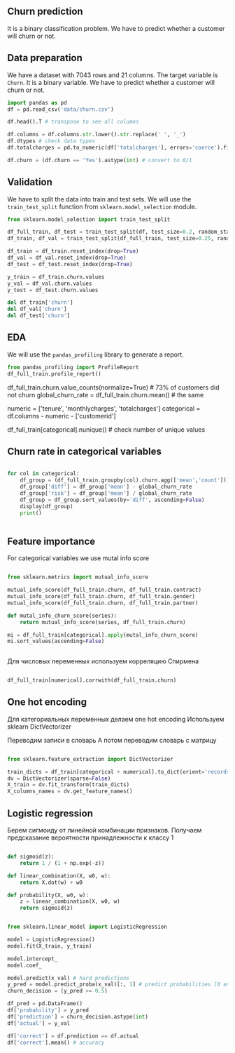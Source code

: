 ## Churn prediction
It is a binary classification problem. We have to predict whether a customer will churn or not.

## Data preparation
We have a dataset with 7043 rows and 21 columns. The target variable is `Churn`. It is a binary variable. We have to predict whether a customer will churn or not.

```python
import pandas as pd
df = pd.read_csv('data/churn.csv')

df.head().T # transpose to see all columns

df.columns = df.columns.str.lower().str.replace(' ', '_')
df.dtypes # check data types
df.totalcharges = pd.to_numeric(df['totalcharges'], errors='coerce').fillna(0)

df.churn = (df.churn == 'Yes').astype(int) # convert to 0/1
```

## Validation
We have to split the data into train and test sets. We will use the `train_test_split` function from `sklearn.model_selection` module.

```python
from sklearn.model_selection import train_test_split

df_full_train, df_test = train_test_split(df, test_size=0.2, random_state=42)
df_train, df_val = train_test_split(df_full_train, test_size=0.25, random_state=42)

df_train = df_train.reset_index(drop=True)
df_val = df_val.reset_index(drop=True)
df_test = df_test.reset_index(drop=True)

y_train = df_train.churn.values
y_val = df_val.churn.values
y_test = df_test.churn.values

del df_train['churn']
del df_val['churn']
del df_test['churn']

```

## EDA
We will use the `pandas_profiling` library to generate a report.

```python
from pandas_profiling import ProfileReport
df_full_train.profile_report()
```
df_full_train.churn.value_counts(normalize=True) # 73% of customers did not churn
global_churn_rate = df_full_train.churn.mean() # the same

numeric = ['tenure', 'monthlycharges', 'totalcharges']
categorical = df.columns - numeric - ['customerid']

df_full_train[categorical].nunique() # check number of unique values

## Churn rate in categorical variables
```python

for col in categorical:
    df_group = (df_full_train.groupby(col).churn.agg(['mean','count']))
    df_group['diff'] = df_group['mean'] - global_churn_rate
    df_group['risk'] = df_group['mean'] / global_churn_rate
    df_group = df_group.sort_values(by='diff', ascending=False)
    display(df_group)
    print() 
    
```

## Feature importance

For categorical variables we use mutal info score

```python

from sklearn.metrics import mutual_info_score

mutual_info_score(df_full_train.churn, df_full_train.contract)
mutual_info_score(df_full_train.churn, df_full_train.gender)
mutual_info_score(df_full_train.churn, df_full_train.partner)

def mutal_info_churn_score(series):
    return mutual_info_score(series, df_full_train.churn)

mi = df_full_train[categorical].apply(mutal_info_churn_score)
mi.sort_values(ascending=False)
 
```

Для числовых переменных используем корреляцию Спирмена

```python

df_full_train[numerical].corrwith(df_full_train.churn)

```

## One hot encoding

Для категориальных переменных делаем one hot encoding
Используем sklearn DictVectorizer

Переводим записи в словарь
А потом переводим словарь с матрицу


```python

from sklearn.feature_extraction import DictVectorizer

train_dicts = df_train[categorical + numerical].to_dict(orient='records')
dv = DictVectorizer(sparse=False)
X_train = dv.fit_transform(train_dicts)
X_columns_names = dv.get_feature_names()

```

## Logistic regression

Берем сигмоиду от линейной комбинации признаков.
Получаем предсказание вероятности принадлежности к классу 1

```python

def sigmoid(z):
    return 1 / (1 + np.exp(-z))

def linear_combination(X, w0, w):
    return X.dot(w) + w0

def probability(X, w0, w):
    z = linear_combination(X, w0, w)
    return sigmoid(z)


from sklearn.linear_model import LogisticRegression

model = LogisticRegression()
model.fit(X_train, y_train)

model.intercept_
model.coef_

model.predict(x_val) # hard predictions
y_pred = model.predict_proba(x_val)[:, 1] # predict probabilities [0 and 1], soft predictions
churn_decision = (y_pred >= 0.5) 

df_pred = pd.DataFrame()
df['probability'] = y_pred
df['prediction'] = churn_decision.astype(int)
df['actual'] = y_val

df['correct'] = df.prediction == df.actual
df['correct'].mean() # accuracy



```
```




```



```